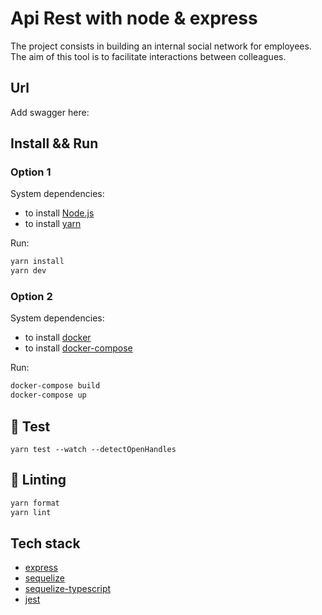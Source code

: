 # Api Rest with node & express
The project consists in building an internal social network for employees. The aim of this tool is to facilitate interactions between colleagues.

## Url
Add swagger here:

## Install && Run
### Option 1
System dependencies:
- to install [Node.js](https://nodejs.org/en/)
- to install [yarn](https://yarnpkg.com/)

Run:
```sh
yarn install
yarn dev
```
### Option 2
System dependencies:
- to install [docker](https://www.docker.com/)
- to install [docker-compose](https://docs.docker.com/compose/install/)

Run:
```sh
docker-compose build
docker-compose up
```

## :test_tube: Test
```
yarn test --watch --detectOpenHandles
```

## :rotating_light: Linting

```sh
yarn format
yarn lint

```

## Tech stack
- [express](https://expressjs.com/)
- [sequelize](https://sequelize.org/docs/v6/getting-started/#installing)
- [sequelize-typescript](https://www.npmjs.com/package/sequelize-typescript#model-association)
- [jest](https://jestjs.io/)

